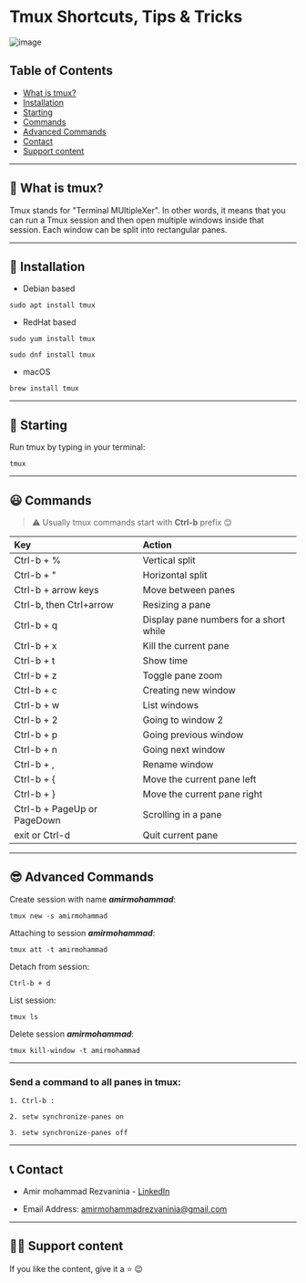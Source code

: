 # Tmux Shortcuts, Tips & Tricks

![image](https://upload.wikimedia.org/wikipedia/commons/thumb/e/e4/Tmux_logo.svg/2560px-Tmux_logo.svg.png)


## Table of Contents

- [What is tmux?](#What-is-tmux?)
- [Installation](#Installation)
- [Starting](#Starting)
- [Commands](#Commands)
- [Advanced Commands](#Advanced-Commands)
- [Contact](#Contact)
- [Support content](#Support-content)

---

## :page_facing_up: What is tmux?

Tmux stands for "Terminal MUltipleXer". In other words, it means that you can run a Tmux session and then open multiple windows inside that session. Each window can be split into rectangular panes.

---

## :wrench: Installation

- Debian based

```
sudo apt install tmux
```

- RedHat based
```
sudo yum install tmux

sudo dnf install tmux
```

- macOS
```
brew install tmux
```

---

## :running: Starting
Run tmux by typing in your terminal:

`tmux`

---


## :smiley: Commands
> :warning: Usually tmux commands start with **Ctrl-b** prefix :blush:

| Key | Action |
| :-  | :-  |
Ctrl-b + %  | Vertical split |
Ctrl-b + "  | Horizontal split |
Ctrl-b + arrow keys | Move between panes |
Ctrl-b, then Ctrl+arrow | Resizing a pane  |
Ctrl-b + q | Display pane numbers for a short while |
Ctrl-b + x | Kill the current pane |
Ctrl-b + t | Show time |
Ctrl-b + z | Toggle pane zoom |
Ctrl-b + c | Creating new window |
Ctrl-b + w | List windows |
Ctrl-b + 2 | Going to window 2 |
Ctrl-b + p | Going previous window |
Ctrl-b + n | Going next window |
Ctrl-b + , | Rename window |
Ctrl-b + { | Move the current pane left |
Ctrl-b + } | Move the current pane right |
Ctrl-b + PageUp or PageDown | Scrolling in a pane |
exit or Ctrl-d | Quit current pane |

---

## :sunglasses: Advanced Commands
Create session with name ***amirmohammad***:
```
tmux new -s amirmohammad
```

Attaching to session ***amirmohammad***:
```
tmux att -t amirmohammad
```

Detach from session:
```
Ctrl-b + d
```

List session:
```
tmux ls
```

Delete session ***amirmohammad***:
```
tmux kill-window -t amirmohammad
```

---

### Send a command to all panes in tmux:

```
1. Ctrl-b :

2. setw synchronize-panes on

3. setw synchronize-panes off
```

---

## :telephone_receiver: Contact

- Amir mohammad Rezvaninia - [LinkedIn](https://www.linkedin.com/in/amirmohammadrezvaninia/) 

- Email Address: amirmohammadrezvaninia@gmail.com

---

## :man_technologist: Support content	
If you like the content, give it a :star: :wink:
